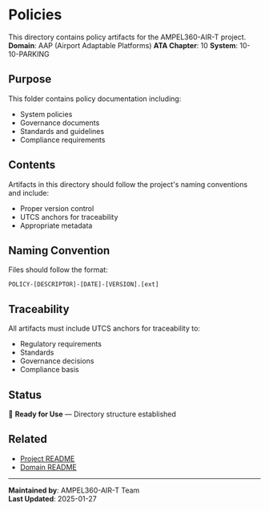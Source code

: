 # Policies
This directory contains policy artifacts for the AMPEL360-AIR-T project.
**Domain**: AAP (Airport Adaptable Platforms)
**ATA Chapter**: 10
**System**: 10-10-PARKING

## Purpose
This folder contains policy documentation including:
- System policies
- Governance documents
- Standards and guidelines
- Compliance requirements

## Contents
Artifacts in this directory should follow the project's naming conventions and include:
- Proper version control
- UTCS anchors for traceability
- Appropriate metadata

## Naming Convention
Files should follow the format:
```
POLICY-[DESCRIPTOR]-[DATE]-[VERSION].[ext]
```

## Traceability
All artifacts must include UTCS anchors for traceability to:
- Regulatory requirements
- Standards
- Governance decisions
- Compliance basis

## Status
🚧 **Ready for Use** — Directory structure established

## Related
- [Project README](../README.md)
- [Domain README](../../README.md)

---
**Maintained by**: AMPEL360-AIR-T Team  
**Last Updated**: 2025-01-27

